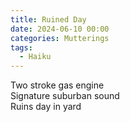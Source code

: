 ```yaml
---
title: Ruined Day
date: 2024-06-10 00:00
categories: Mutterings
tags:
  - Haiku
---
```

Two stroke gas engine\
Signature suburban sound\
Ruins day in yard